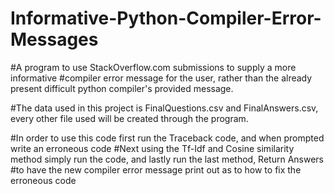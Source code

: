 # Informative-Python-Compiler-Error-Messages

#A program to use StackOverflow.com submissions to supply a more informative 
#compiler error message for the user, rather than the already present difficult python compiler's provided message.

#The data used in this project is FinalQuestions.csv and FinalAnswers.csv, every other file used will be created through the program.

#In order to use this code first run the Traceback code, and when prompted write an erroneous code 
#Next using the Tf-Idf and Cosine similarity method simply run the code, and lastly run the last method, Return Answers
#to have the new compiler error message print out as to how to fix the erroneous code 
